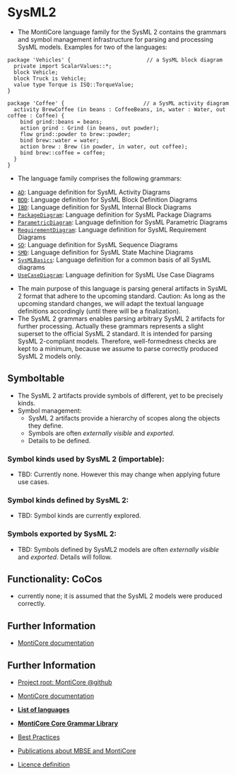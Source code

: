 <!-- (c) https://github.com/MontiCore/monticore -->
# SysML2
* The MontiCore language family for the SysML 2  contains the grammars 
  and symbol management infrastructure for parsing and processing SysML models.
  Examples for two of the languages:

```
package 'Vehicles' {                        // a SysML block diagram
  private import ScalarValues::*; 
  block Vehicle; 
  block Truck is Vehicle; 
  value type Torque is ISQ::TorqueValue; 
}
```
```
package 'Coffee' {                         // a SysML activity diagram
  activity BrewCoffee (in beans : CoffeeBeans, in, water : Water, out coffee : Coffee) { 
    bind grind::beans = beans;
    action grind : Grind (in beans, out powder);
    flow grind::powder to brew::powder;
    bind brew::water = water;
    action brew : Brew (in powder, in water, out coffee); 
    bind brew::coffee = coffee;
  }
}
```

* The language family comprises the following grammars:
- [`AD`][ADGrammar]: Language definition for SysML Activity Diagrams
- [`BDD`][BDDGrammar]: Language definition for SysML Block Definition Diagrams
- [`IBD`][IBDGrammar]: Language definition for SysML Internal Block Diagrams
- [`PackageDiagram`][PackageDiagramGrammar]: Language definition for SysML Package Diagrams
- [`ParametricDiagram`][ParametricDiagramGrammar]: Language definition for SysML Parametric Diagrams
- [`RequirementDiagram`][RequirementDiagramGrammar]: Language definition for SysML Requirement Diagrams
- [`SD`][SDGrammar]: Language definition for SysML Sequence Diagrams
- [`SMD`][SMDGrammar]: Language definition for SysML State Machine Diagrams
- [`SysMLBasics`][SysMLBasicsGrammar]: Language definition for a common basis of all SysML diagrams
- [`UseCaseDiagram`][UseCaseDiagramGrammar]: Language definition for SysML Use Case Diagrams

* The main purpose of this language is parsing general artifacts in SysML 2 
  format that adhere to the upcoming standard.
  Caution: As long as the upcoming standard changes, we will adapt the 
  textual language definitions accordingly (until there will be a finalization).
* The SysML 2 grammars enables parsing arbitrary SysML 2 artifacts for further 
  processing. 
  Actually these grammars represents a slight superset to the official SysML 2 
  standard. It is intended for parsing SysML 2-compliant models. Therefore, 
  well-formedness checks are kept to a minimum, because we assume to parse 
  correctly produced SysML 2 models only. 

## Symboltable
* The SysML 2  artifacts provide symbols of different, yet to be 
  precisely kinds. 
* Symbol management:
  * SysML 2 artifacts provide a hierarchy of scopes along the objects they 
    define.
  * Symbols are often *externally visible* and *exported*. 
  * Details to be defined.

### Symbol kinds used by SysML 2 (importable):
* TBD: Currently none. However this may change when applying future use cases.

### Symbol kinds defined by SysML 2:
* TBD: Symbol kinds are currently explored.

### Symbols exported by SysML 2:
* TBD: Symbols defined by SysML2 models are often *externally visible* and 
  *exported*. Details will follow.

## Functionality: CoCos
* currently none; it is assumed that the SysML 2 models were produced correctly.

## Further Information
* [MontiCore documentation](http://www.monticore.de/)


[ADGrammar]: https://git.rwth-aachen.de/monticore/languages/sysml2/sysml2official/-/blob/master/src/main/grammars/de/monticore/lang/sysml/AD.mc4
[BDDGrammar]: https://git.rwth-aachen.de/monticore/languages/sysml2/sysml2official/-/blob/master/src/main/grammars/de/monticore/lang/sysml/BDD.mc4
[IBDGrammar]: https://git.rwth-aachen.de/monticore/languages/sysml2/sysml2official/-/blob/master/src/main/grammars/de/monticore/lang/sysml/IBD.mc4
[PackageDiagramGrammar]: https://git.rwth-aachen.de/monticore/languages/sysml2/sysml2official/-/blob/master/src/main/grammars/de/monticore/lang/sysml/PackageDiagram.mc4
[ParametricDiagramGrammar]: https://git.rwth-aachen.de/monticore/languages/sysml2/sysml2official/-/blob/master/src/main/grammars/de/monticore/lang/sysml/ParametricDiagram.mc4
[RequirementDiagramGrammar]: https://git.rwth-aachen.de/monticore/languages/sysml2/sysml2official/-/blob/master/src/main/grammars/de/monticore/lang/sysml/RequirementDiagram.mc4
[SDGrammar]: https://git.rwth-aachen.de/monticore/languages/sysml2/sysml2official/-/blob/master/src/main/grammars/de/monticore/lang/sysml/SD.mc4
[SMDGrammar]: https://git.rwth-aachen.de/monticore/languages/sysml2/sysml2official/-/blob/master/src/main/grammars/de/monticore/lang/sysml/SMD.mc4
[SysMLBasicsGrammar]: https://git.rwth-aachen.de/monticore/languages/sysml2/sysml2official/-/blob/master/src/main/grammars/de/monticore/lang/sysml/SysMLBasics.mc4
[UseCaseDiagramGrammar]: https://git.rwth-aachen.de/monticore/languages/sysml2/sysml2official/-/blob/master/src/main/grammars/de/monticore/lang/sysml/UseCaseDiagram.mc4
[SysML2Grammar]: https://git.rwth-aachen.de/monticore/languages/sysml2/sysml2official/-/tree/master/src/main/grammars/de/monticore/lang/sysml/legacy

## Further Information

* [Project root: MontiCore @github](https://github.com/MontiCore/monticore)
* [MontiCore documentation](http://www.monticore.de/)

* [**List of languages**](https://git.rwth-aachen.de/monticore/monticore/-/blob/dev/docs/Languages.md)
* [**MontiCore Core Grammar Library**](https://git.rwth-aachen.de/monticore/monticore/blob/dev/monticore-grammar/src/main/grammars/de/monticore/Grammars.md)
* [Best Practices](BestPractices.md)
* [Publications about MBSE and MontiCore](https://www.se-rwth.de/publications/)

* [Licence definition](https://github.com/MontiCore/monticore/blob/master/00.org/Licenses/LICENSE-MONTICORE-3-LEVEL.md)

